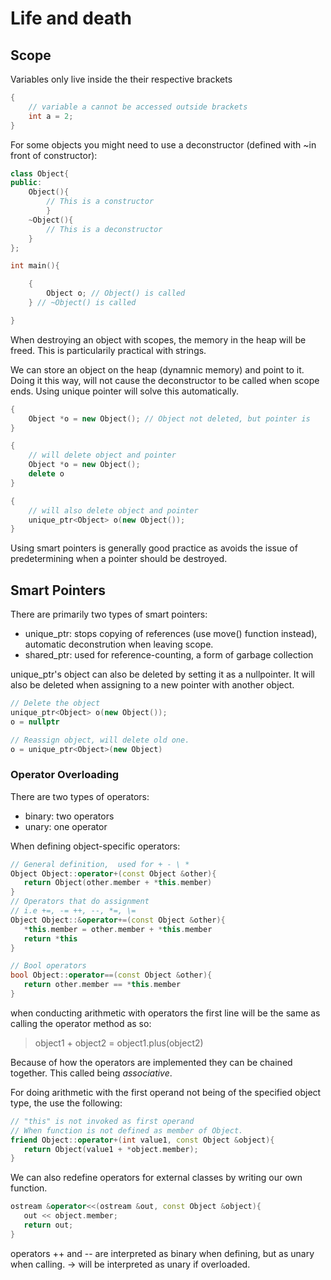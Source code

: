 # Life and death

## Scope
Variables only live inside the their respective brackets
```c++
{
    // variable a cannot be accessed outside brackets
    int a = 2;
}
```
For some objects you might need to use a deconstructor
(defined with ~in front of constructor):
```c++
class Object{
public: 
    Object(){
        // This is a constructor
        }
    ~Object(){
        // This is a deconstructor
    }
};

int main(){

    {
        Object o; // Object() is called
    } // ~Object() is called

}
```
When destroying an object with scopes, 
the memory in the heap will be freed. This is particularily
practical with strings.

We can store an object on the heap (dynamnic memory)
 and point to it. Doing it this way, will not cause 
 the deconstructor to be called when scope ends.
 Using unique pointer will solve this automatically.
```c++
{
    Object *o = new Object(); // Object not deleted, but pointer is
}

{
    // will delete object and pointer
    Object *o = new Object();
    delete o
}

{
    // will also delete object and pointer
    unique_ptr<Object> o(new Object());
}
```
Using smart pointers is generally good practice as avoids
the issue of predetermining when a pointer should be destroyed.

## Smart Pointers
There are primarily two types of smart pointers:
* unique_ptr: stops copying of references 
(use move() function instead), automatic deconstrution 
when leaving scope.
* shared_ptr: used for reference-counting,
 a form of garbage collection
 
unique_ptr's object can also be deleted by setting 
it as a nullpointer. It will also be deleted when
assigning to a new pointer with another object.
 ```c++
// Delete the object
unique_ptr<Object> o(new Object());
o = nullptr

// Reassign object, will delete old one.
o = unique_ptr<Object>(new Object)
```
### Operator Overloading
There are two types of operators:
* binary: two operators
* unary: one operator

When defining object-specific operators:
 ```c++
// General definition,  used for + - \ *
Object Object::operator+(const Object &other){
    return Object(other.member + *this.member)
}
// Operators that do assignment
// i.e +=, -= ++, --, *=, \=
Object Object::&operator+=(const Object &other){
    *this.member = other.member + *this.member
    return *this
}

// Bool operators
bool Object::operator==(const Object &other){
    return other.member == *this.member
}
 ```
when conducting arithmetic with operators the
first line will be the same as calling the
operator method as so:
> object1 + object2 =
> object1.plus(object2)

Because of how the operators are implemented they
can be chained together. This called being _associative_.

For doing arithmetic with the first operand not being
of the specified object type, the use the following:
 ```c++
// "this" is not invoked as first operand 
// When function is not defined as member of Object.  
friend Object::operator+(int value1, const Object &object){
    return Object(value1 + *object.member);
}
 ```
We can also redefine operators for external classes
by writing our own function.
 ```c++
ostream &operator<<(ostream &out, const Object &object){
    out << object.member;
    return out;
}
 ```

operators ++ and -- are interpreted as binary when
defining, but as unary when calling. -> will be 
interpreted as unary if overloaded.